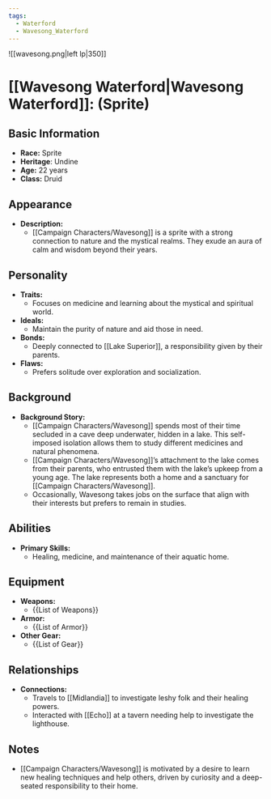 ```yaml
---
tags:
  - Waterford
  - Wavesong_Waterford
---
```

![[wavesong.png|left lp|350]]

# [[Wavesong Waterford|Wavesong Waterford]]: (Sprite)

## Basic Information
- **Race:** Sprite
- **Heritage**: Undine
- **Age:** 22 years
- **Class:** Druid

## Appearance
- **Description:**
  - [[Campaign Characters/Wavesong]] is a sprite with a strong connection to nature and the mystical realms. They exude an aura of calm and wisdom beyond their years.

## Personality
- **Traits:**
  - Focuses on medicine and learning about the mystical and spiritual world.
- **Ideals:**
  - Maintain the purity of nature and aid those in need.
- **Bonds:**
  - Deeply connected to [[Lake Superior]], a responsibility given by their parents.
- **Flaws:**
  - Prefers solitude over exploration and socialization.
  
## Background
- **Background Story:**
  - [[Campaign Characters/Wavesong]] spends most of their time secluded in a cave deep underwater, hidden in a lake. This self-imposed isolation allows them to study different medicines and natural phenomena.
  - [[Campaign Characters/Wavesong]]’s attachment to the lake comes from their parents, who entrusted them with the lake’s upkeep from a young age. The lake represents both a home and a sanctuary for [[Campaign Characters/Wavesong]].
  - Occasionally, Wavesong takes jobs on the surface that align with their interests but prefers to remain in studies.

## Abilities
- **Primary Skills:**
  - Healing, medicine, and maintenance of their aquatic home.
  
## Equipment
- **Weapons:**
  - {{List of Weapons}}
- **Armor:**
  - {{List of Armor}}
- **Other Gear:**
  - {{List of Gear}}

## Relationships
- **Connections:**
  - Travels to [[Midlandia]] to investigate leshy folk and their healing powers.
  - Interacted with [[Echo]] at a tavern needing help to investigate the lighthouse.
  
## Notes
- [[Campaign Characters/Wavesong]] is motivated by a desire to learn new healing techniques and help others, driven by curiosity and a deep-seated responsibility to their home.
